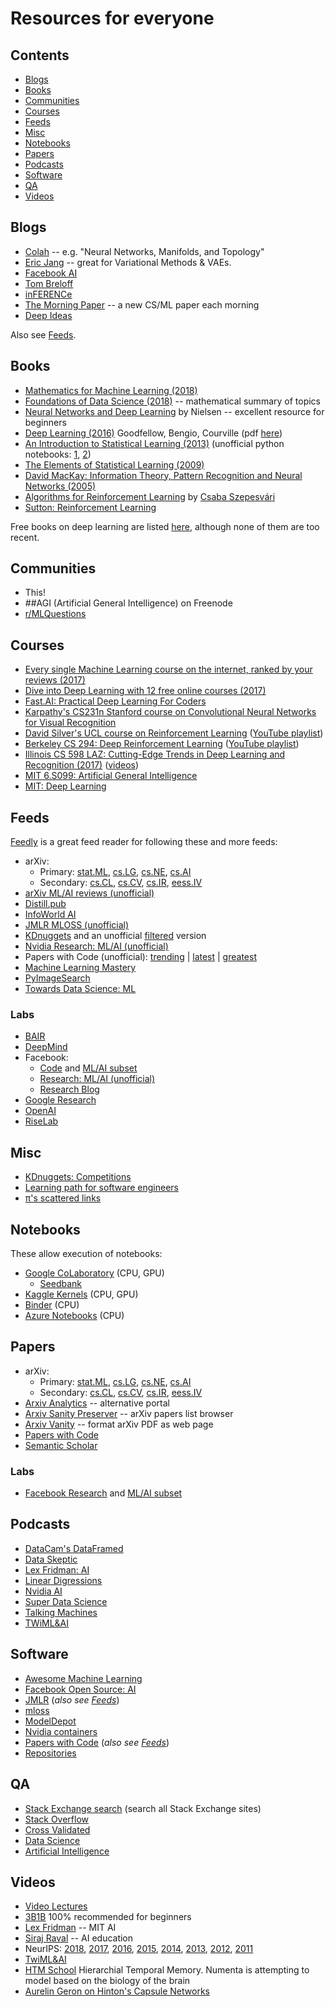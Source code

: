 # Resources for everyone

## Contents
<!-- TOC can be generated manually using https://ecotrust-canada.github.io/markdown-toc/ -->
- [Blogs](#blogs)
- [Books](#books)
- [Communities](#communities)
- [Courses](#courses)
- [Feeds](#feeds)
- [Misc](#misc)
- [Notebooks](#notebooks)
- [Papers](#papers)
- [Podcasts](#podcasts)
- [Software](#software)
- [QA](#qa)
- [Videos](#videos)

## Blogs
* [Colah](http://colah.github.io/) -- e.g. "Neural Networks, Manifolds, and Topology"
* [Eric Jang](http://blog.evjang.com/) -- great for Variational Methods & VAEs.
* [Facebook AI](https://ai.facebook.com/blog)
* [Tom Breloff](http://www.breloff.com/blog/)
* [inFERENCe](http://www.inference.vc)
* [The Morning Paper](https://blog.acolyer.org/) -- a new CS/ML paper each morning
* [Deep Ideas](http://www.deepideas.net)

Also see [Feeds](#feeds).

## Books
<!--Reverse sorted by year-->
* [Mathematics for Machine Learning (2018)](https://mml-book.github.io/)
* [Foundations of Data Science (2018)](https://www.cs.cornell.edu/jeh/book.pdf) -- mathematical summary of topics
* [Neural Networks and Deep Learning](http://neuralnetworksanddeeplearning.com/) by Nielsen -- excellent resource for beginners
* [Deep Learning (2016)](http://www.deeplearningbook.org/) Goodfellow, Bengio, Courville (pdf [here](https://github.com/HFTrader/DeepLearningBook))
* [An Introduction to Statistical Learning (2013)](http://www-bcf.usc.edu/~gareth/ISL/) (unofficial python notebooks: [1](https://github.com/JWarmenhoven/ISLR-python), [2](https://github.com/emredjan/ISL-python))
* [The Elements of Statistical Learning (2009)](https://statweb.stanford.edu/~tibs/ElemStatLearn/)
* [David MacKay: Information Theory, Pattern Recognition and Neural Networks (2005)](http://www.inference.phy.cam.ac.uk/itprnn/book.html)
* [Algorithms for Reinforcement Learning](https://sites.ualberta.ca/~szepesva/papers/RLAlgsInMDPs.pdf) by [Csaba Szepesvári](https://sites.ualberta.ca/~szepesva/RLBook.html)
* [Sutton: Reinforcement Learning](http://incompleteideas.net/sutton/book/the-book.html)

Free books on deep learning are listed [here](https://www.kdnuggets.com/2018/04/top-free-books-deep-learning.html), although none of them are too recent.

## Communities
* This!
* ##AGI (Artificial General Intelligence) on Freenode
* [r/MLQuestions](https://www.reddit.com/r/MLQuestions/)

## Courses
* [Every single Machine Learning course on the internet, ranked by your reviews (2017)](https://medium.freecodecamp.com/every-single-machine-learning-course-on-the-internet-ranked-by-your-reviews-3c4a7b8026c0)
* [Dive into Deep Learning with 12 free online courses (2017)](https://medium.freecodecamp.com/dive-into-deep-learning-with-these-23-online-courses-bf247d289cc0)
* [Fast.AI: Practical Deep Learning For Coders](http://course.fast.ai/)
* [Karpathy's CS231n Stanford course on Convolutional Neural Networks for Visual Recognition](http://cs231n.stanford.edu/)
* [David Silver's UCL course on Reinforcement Learning](http://www0.cs.ucl.ac.uk/staff/d.silver/web/Teaching.html) ([YouTube playlist](https://www.youtube.com/playlist?list=PLMZdRRhAoLnKFxZlmFoFp0uHVvN2PSE9T))
* [Berkeley CS 294: Deep Reinforcement Learning](http://rll.berkeley.edu/deeprlcourse/) ([YouTube playlist](https://www.youtube.com/playlist?list=PLkFD6_40KJIwTmSbCv9OVJB3YaO4sFwkX))
* [Illinois CS 598 LAZ: Cutting-Edge Trends in Deep Learning and Recognition (2017)](http://slazebni.cs.illinois.edu/spring17/) ([videos](https://recordings.engineering.illinois.edu:8443/ess/portal/section/20bbecdb-2f7c-4725-84d1-03d28f5a08f5))
* [MIT 6.S099: Artificial General Intelligence](https://agi.mit.edu/)
* [MIT: Deep Learning](https://deeplearning.mit.edu/)

## Feeds
[Feedly](http://feedly.com/) is a great feed reader for following these and more feeds:

* arXiv:
  * Primary: [stat.ML](https://export.arxiv.org/rss/stat.ML/recent), [cs.LG](https://export.arxiv.org/rss/cs.LG/recent), [cs.NE](https://export.arxiv.org/rss/cs.NE/recent), [cs.AI](https://export.arxiv.org/rss/cs.AI/recent)
  * Secondary: [cs.CL](https://export.arxiv.org/rss/cs.CL/recent), [cs.CV](https://export.arxiv.org/rss/cs.CV/recent), [cs.IR](https://export.arxiv.org/rss/cs.IR/recent), [eess.IV](https://export.arxiv.org/rss/eess.IV/recent)
* [arXiv ML/AI reviews (unofficial)](https://us-east1-ml-feeds.cloudfunctions.net/arxiv-ml-reviews)
* [Distill.pub](http://distill.pub/rss.xml)
* [InfoWorld AI](http://www.infoworld.com/category/artificial-intelligence/index.rss)
* [JMLR MLOSS (unofficial)](https://us-east1-ml-feeds.cloudfunctions.net/jmlr-mloss)
* [KDnuggets](http://www.kdnuggets.com/feed) and an unofficial [filtered](https://us-east1-ml-feeds.cloudfunctions.net/kdnuggets) version
* [Nvidia Research: ML/AI (unofficial)](https://us-east1-ml-feeds.cloudfunctions.net/nvidia-research-ml)
* Papers with Code (unofficial): [trending](https://us-east1-ml-feeds.cloudfunctions.net/pwc/trending) | [latest](https://us-east1-ml-feeds.cloudfunctions.net/pwc/latest) | [greatest](https://us-east1-ml-feeds.cloudfunctions.net/pwc/greatest)
* [Machine Learning Mastery](https://machinelearningmastery.com/feed/)
* [PyImageSearch](http://feeds.feedburner.com/Pyimagesearch)
* [Towards Data Science: ML](https://towardsdatascience.com/feed/tagged/machine-learning)

<!--
Resource for creating feed from FAIR pubs:
http://motyar.info/webscrapemaster/api/?url=https://research.fb.com/publications/?cat=13&xpath=//*[@id=%22page%22]/div[5]/section/div/div[1]/a[1]
-->

### Labs
* [BAIR](https://bair.berkeley.edu/blog/feed.xml)
* [DeepMind](https://deepmind.com/blog/feed/basic/)
* Facebook:
  * [Code](https://code.facebook.com/posts/rss/) and [ML/AI subset](https://code.fb.com/category/ml-applications,ai-research/feed)
  * [Research: ML/AI (unofficial)](https://github.com/ml-feeds/fb-research-ml-feed)
  * [Research Blog](https://research.fb.com/feed/)
* [Google Research](https://feeds.feedburner.com/blogspot/gJZg)
* [OpenAI](https://blog.openai.com/rss/)
* [RiseLab](https://rise.cs.berkeley.edu/Projects/blog/feed/)

## Misc
* [KDnuggets: Competitions](http://www.kdnuggets.com/competitions/)
* [Learning path for software engineers](https://github.com/ZuzooVn/machine-learning-for-software-engineers/blob/master/README.md)
* [π's scattered links](http://pipad.org/wiki/index.php/Machine_Learning)

## Notebooks
These allow execution of notebooks:
* [Google CoLaboratory](https://colab.research.google.com/notebooks/welcome.ipynb#recent=true) (CPU, GPU)
  * [Seedbank](https://research.google.com/seedbank/)
* [Kaggle Kernels](https://www.kaggle.com/kernels) (CPU, GPU)
* [Binder](https://mybinder.org/) (CPU)
* [Azure Notebooks](http://notebooks.azure.com/) (CPU)

## Papers
* arXiv:
  * Primary: [stat.ML](https://arxiv.org/list/stat.ML/recent), [cs.LG](https://arxiv.org/list/cs.LG/recent), [cs.NE](https://arxiv.org/list/cs.NE/recent), [cs.AI](https://arxiv.org/list/cs.AI/recent)
  * Secondary: [cs.CL](https://arxiv.org/list/cs.CL/recent), [cs.CV](https://arxiv.org/list/cs.CV/recent), [cs.IR](https://arxiv.org/list/cs.IR/recent), [eess.IV](https://arxiv.org/list/eess.IV/recent)
* [Arxiv Analytics](http://arxitics.com/) -- alternative portal
* [Arxiv Sanity Preserver](http://arxiv-sanity.com/) -- arXiv papers list browser
* [Arxiv Vanity](https://www.arxiv-vanity.com/) -- format arXiv PDF as web page
* [Papers with Code](https://paperswithcode.com/)
* [Semantic Scholar](https://www.semanticscholar.org/)

### Labs
* [Facebook Research](https://research.fb.com/publications/) and [ML/AI subset](https://research.fb.com/publications/?cat=4%2C13%2C3%2C8)

## Podcasts
* [DataCam's DataFramed](https://www.datacamp.com/community/podcast)
* [Data Skeptic](https://dataskeptic.libsyn.com/)
* [Lex Fridman: AI](https://lexfridman.com/ai/)
* [Linear Digressions](https://lineardigressions.com/)
* [Nvidia AI](https://blogs.nvidia.com/ai-podcast/)
* [Super Data Science](https://www.superdatascience.com/podcast/)
* [Talking Machines](https://www.thetalkingmachines.com/episodes)
* [TWiML&AI](https://twimlai.com/shows/)

## Software
* [Awesome Machine Learning](https://github.com/josephmisiti/awesome-machine-learning)
* [Facebook Open Source: AI](https://opensource.facebook.com/#artificial-intelligence)
* [JMLR](http://jmlr.org/mloss/) (*also see [Feeds](#feeds)*)
* [mloss](http://mloss.org/software/)
* [ModelDepot](https://modeldepot.io/)
* [Nvidia containers](https://ngc.nvidia.com/catalog/containers)
* [Papers with Code](https://paperswithcode.com/) (*also see [Feeds](#feeds)*)
* [Repositories](https://j.mp/ml-repos)

## QA
* [Stack Exchange search](https://stackexchange.com/search) (search all Stack Exchange sites)
* [Stack Overflow](https://stackoverflow.com/)
* [Cross Validated](https://stats.stackexchange.com/)
* [Data Science](https://datascience.stackexchange.com/)
* [Artificial Intelligence](https://ai.stackexchange.com)

## Videos
* [Video Lectures](http://videolectures.net/Top/Computer_Science/Machine_Learning/)
* [3B1B](https://www.youtube.com/watch?v=aircAruvnKk&list=PLZHQObOWTQDNU6R1_67000Dx_ZCJB-3pi) 100% recommended for beginners
* [Lex Fridman](https://www.youtube.com/user/lexfridman) -- MIT AI
* [Siraj Raval](https://www.youtube.com/channel/UCWN3xxRkmTPmbKwht9FuE5A) -- AI education
* NeurIPS: [2018](https://nips.cc/Conferences/2018/Videos), [2017](https://nips.cc/Conferences/2017/Videos), [2016](https://nips.cc/Conferences/2016/Videos), [2015](https://nips.cc/Conferences/2015/Videos), [2014](https://nips.cc/Conferences/2014/Videos), [2013](https://nips.cc/Conferences/2013/Videos), [2012](https://nips.cc/Conferences/2012/Videos), [2011](https://nips.cc/Conferences/2011/Videos)
* [TwiML&AI](https://www.youtube.com/channel/UC7kjWIK1H8tfmFlzZO-wHMw)
* [HTM School](https://www.youtube.com/channel/UC8-ttzWLgXZOGuhUyrPlUuA) Hierarchial Temporal Memory.  Numenta is attempting to model based on the biology of the brain
* [Aurelin Geron on Hinton's Capsule Networks](https://www.youtube.com/watch?v=pPN8d0E3900)
